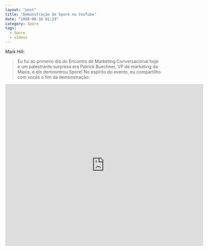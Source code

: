 ```yaml
---
layout: "post"
title: "Demonstração de Spore no YouTube"
date: "2008-06-10 01:29"
category: Spore
tags:
  - Spore
  - vídeos
---
```


Mark Hill:

> Eu fui ao primeiro dia do Encontro de Marketing Conversacional hoje e um palestrante surpresa era Patrick Buechner, VP de marketing da Maxis, e ele demosntrou Spore! No espírito do evento, eu compartilho com vocês o fim da demonstração:

<iframe width="638" height="521" src="https://www.youtube-nocookie.com/embed/SuiHQH9g8LE" frameborder="0" allow="accelerometer; autoplay; encrypted-media; gyroscope; picture-in-picture" allowfullscreen></iframe>
